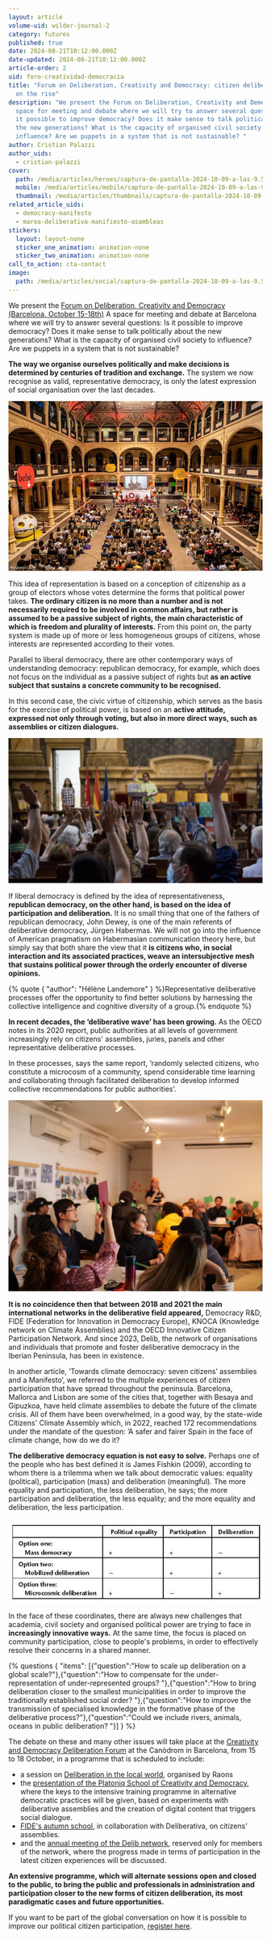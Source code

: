 ```yaml
---
layout: article
volume-uid: wilder-journal-2
category: futures
published: true
date: 2024-08-21T10:12:00.000Z
date-updated: 2024-08-21T10:12:00.000Z
article-order: 2
uid: foro-creatividad-democracia
title: "Forum on Deliberation, Creativity and Democracy: citizen deliberation is
  on the rise"
description: "We present the Forum on Deliberation, Creativity and Democracy. A
  space for meeting and debate where we will try to answer several questions: Is
  it possible to improve democracy? Does it make sense to talk politically about
  the new generations? What is the capacity of organised civil society to
  influence? Are we puppets in a system that is not sustainable? "
author: Cristian Palazzi
author_uids:
  - cristian-palazzi
cover:
  path: /media/articles/heroes/captura-de-pantalla-2024-10-09-a-las-9.55.30.png
  mobile: /media/articles/mobile/captura-de-pantalla-2024-10-09-a-las-9.55.30.png
  thumbnail: /media/articles/thumbnails/captura-de-pantalla-2024-10-09-a-las-9.55.30.png
related_article_uids:
  - democracy-manifesto
  - marea-deliberativa-manifiesto-asambleas
stickers:
  layout: layout-none
  sticker_one_animation: animation-none
  sticker_two_animation: animation-none
call_to_action: cta-contact
image:
  path: /media/articles/social/captura-de-pantalla-2024-10-09-a-las-9.55.30.png
---
```

We present the [Forum on Deliberation, Creativity and Democracy (Barcelona, ](https://openspaces.platoniq.net/conferences/FDCD/program/420?locale=en)[October 1](https://openspaces.platoniq.net/conferences/FDCD/program/420?locale=en)[5-18th)](https://openspaces.platoniq.net/conferences/FDCD/program/420?locale=en) A space for meeting and debate at Barcelona  where we will try to answer several questions: Is it possible to improve democracy? Does it make sense to talk politically about the new generations? What is the capacity of organised civil society to influence? Are we puppets in a system that is not sustainable?

**The way we organise ourselves politically and make decisions is determined by centuries of tradition and exchange.** The system we now recognise as valid, representative democracy, is only the latest expression of social organisation over the last decades. 

![Festival de la participación, Bologna, 2021](/media/photo_2024-08-20_16-46-28.jpg "Festival de la participación, Bologna, 2021")

This idea of representation is based on a conception of citizenship as a group of electors whose votes determine the forms that political power takes. **The ordinary citizen is no more than a number and is not necessarily required to be involved in common affairs, but rather is assumed to be a passive subject of rights, the main characteristic of which is freedom and plurality of interests.** From this point on, the party system is made up of more or less homogeneous groups of citizens, whose interests are represented according to their votes.

Parallel to liberal democracy, there are other contemporary ways of understanding democracy: republican democracy, for example, which does not focus on the individual as a passive subject of rights but **as an active subject that sustains a concrete community to be recognised.**

In this second case, the civic virtue of citizenship, which serves as the basis for the exercise of political power, is based on an **active attitude, expressed not only through voting, but also in more direct ways, such as assemblies or citizen dialogues.**

![La Asamblea Ciudadana para el Clima aprueba sus recomendaciones](/media/captura-de-pantalla-2022-05-26-a-las-16.58.28.webp "La Asamblea Ciudadana para el Clima aprueba sus recomendaciones")

If liberal democracy is defined by the idea of representativeness, **republican democracy, on the other hand, is based on the idea of participation and deliberation.** It is no small thing that one of the fathers of republican democracy, John Dewey, is one of the main referents of deliberative democracy, Jürgen Habermas. We will not go into the influence of American pragmatism on Habermasian communication theory here, but simply say that both share the view that it **is citizens who, in social interaction and its associated practices, weave an intersubjective mesh that sustains political power through the orderly encounter of diverse opinions.** 

{% quote { "author": "Hélène Landemore" } %}Representative deliberative processes offer the opportunity to find better solutions by harnessing the collective intelligence and cognitive diversity of a group.{% endquote %}

**In recent decades, the ‘deliberative wave’ has been growing.** As the OECD notes in its 2020 report, public authorities at all levels of government increasingly rely on citizens' assemblies, juries, panels and other representative deliberative processes. 

In these processes, says the same report, ‘randomly selected citizens, who constitute a microcosm of a community, spend considerable time learning and collaborating through facilitated deliberation to develop informed collective recommendations for public authorities’. 

![Sesión preparatoria para el Diálogo Global sobre los Océanos, facilitada por Platoniq y Raons Públiques, organizada por Missions Publiques.](/media/photo_2024-08-20_16-57-29.jpg "Sesión preparatoria para el Diálogo Global sobre los Océanos, facilitada por Platoniq y Raons Públiques, organizada por Missions Publiques.")

**It is no coincidence then that between 2018 and 2021 the main international networks in the deliberative field appeared,** Democracy R&D, FIDE (Federation for Innovation in Democracy Europe), KNOCA (Knowledge network on Climate Assemblies) and the OECD Innovative Citizen Participation Network. And since 2023, Delib, the network of organisations and individuals that promote and foster deliberative democracy in the Iberian Peninsula, has been in existence.

In another article, ‘Towards climate democracy: seven citizens’ assemblies and a Manifesto’, we referred to the multiple experiences of citizen participation that have spread throughout the peninsula. Barcelona, Mallorca and Lisbon are some of the cities that, together with Besaya and Gipuzkoa, have held climate assemblies to debate the future of the climate crisis. All of them have been overwhelmed, in a good way, by the state-wide Citizens' Climate Assembly which, in 2022, reached 172 recommendations under the mandate of the question: ’A safer and fairer Spain in the face of climate change, how do we do it?

**The deliberative democracy equation is not easy to solve.** Perhaps one of the people who has best defined it is James Fishkin (2009), according to whom there is a trilemma when we talk about democratic values: equality (political), participation (mass) and deliberation (meaningful). The more equality and participation, the less deliberation, he says; the more participation and deliberation, the less equality; and the more equality and deliberation, the less participation. 

![Trilema de Fishkin](/media/fishkin_trilemma.jpg "Trilema de Fishkin")

In the face of these coordinates, there are always new challenges that academia, civil society and organised political power are trying to face in **increasingly innovative ways.** At the same time, the focus is placed on community participation, close to people's problems, in order to effectively resolve their concerns in a shared manner.

{% questions { "items": [{"question":"How to scale up deliberation on a global scale?"},{"question":"How to compensate for the under-representation of under-represented groups? "},{"question":"How to bring deliberation closer to the smallest municipalities in order to improve the traditionally established social order? "},{"question":"How to improve the transmission of specialised knowledge in the formative phase of the deliberative process?"},{"question":"Could we include rivers, animals, oceans in public deliberation? "}] } %}

The debate on these and many other issues will take place at the [Creativity and Democracy Deliberation Forum](https://openspaces.platoniq.net/conferences/FDCD/program/420?locale=en) at the Canòdrom in Barcelona, from 15 to 18 October, in a programme that is scheduled to include:

* a session on [Deliberation in the local world](https://openspaces.platoniq.net/conferences/FDCD/f/420/meetings/196), organised by Raons
* the [presentation of the Platoniq School of Creativity and Democracy](https://openspaces.platoniq.net/conferences/FDCD/f/420/meetings/200), where the keys to the intensive training programme in alternative democratic practices will be given, based on experiments with deliberative assemblies and the creation of digital content that triggers social dialogue.
* [FIDE's autumn school](https://openspaces.platoniq.net/conferences/FDCD/f/420/meetings/195), in collaboration with Deliberativa, on citizens' assemblies.
* and the [annual meeting of the Delib network](https://openspaces.platoniq.net/conferences/FDCD/f/420/meetings/197), reserved only for members of the network, where the progress made in terms of participation in the latest citizen experiences will be discussed.

**An extensive programme, which will alternate sessions open and closed to the public, to bring the public and professionals in administration and participation closer to the new forms of citizen deliberation, its most paradigmatic cases and future opportunities.**

If you want to be part of the global conversation on how it is possible to improve our political citizen participation, [register here](https://openspaces.platoniq.net/conferences/FDCD/program/420?locale=en).
